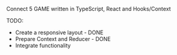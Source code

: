 Connect 5 GAME written in TypeScript, React and Hooks/Context

TODO:

- Create a responsive layout - DONE
- Prepare Context and Reducer - DONE
- Integrate functionality